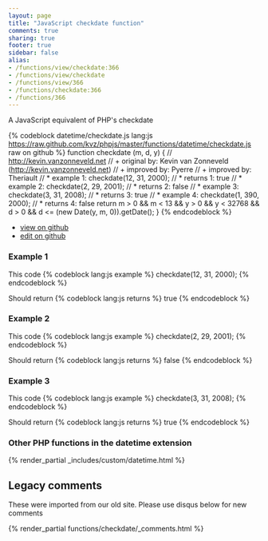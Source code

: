 ```yaml
---
layout: page
title: "JavaScript checkdate function"
comments: true
sharing: true
footer: true
sidebar: false
alias:
- /functions/view/checkdate:366
- /functions/view/checkdate
- /functions/view/366
- /functions/checkdate:366
- /functions/366
---
```

<!-- Generated by Rakefile:build -->
A JavaScript equivalent of PHP's checkdate

{% codeblock datetime/checkdate.js lang:js https://raw.github.com/kvz/phpjs/master/functions/datetime/checkdate.js raw on github %}
function checkdate (m, d, y) {
  // http://kevin.vanzonneveld.net
  // +   original by: Kevin van Zonneveld (http://kevin.vanzonneveld.net)
  // +   improved by: Pyerre
  // +   improved by: Theriault
  // *     example 1: checkdate(12, 31, 2000);
  // *     returns 1: true
  // *     example 2: checkdate(2, 29, 2001);
  // *     returns 2: false
  // *     example 3: checkdate(3, 31, 2008);
  // *     returns 3: true
  // *     example 4: checkdate(1, 390, 2000);
  // *     returns 4: false
  return m > 0 && m < 13 && y > 0 && y < 32768 && d > 0 && d <= (new Date(y, m, 0)).getDate();
}
{% endcodeblock %}

 - [view on github](https://github.com/kvz/phpjs/blob/master/functions/datetime/checkdate.js)
 - [edit on github](https://github.com/kvz/phpjs/edit/master/functions/datetime/checkdate.js)

### Example 1
This code
{% codeblock lang:js example %}
checkdate(12, 31, 2000);
{% endcodeblock %}

Should return
{% codeblock lang:js returns %}
true
{% endcodeblock %}

### Example 2
This code
{% codeblock lang:js example %}
checkdate(2, 29, 2001);
{% endcodeblock %}

Should return
{% codeblock lang:js returns %}
false
{% endcodeblock %}

### Example 3
This code
{% codeblock lang:js example %}
checkdate(3, 31, 2008);
{% endcodeblock %}

Should return
{% codeblock lang:js returns %}
true
{% endcodeblock %}


### Other PHP functions in the datetime extension
{% render_partial _includes/custom/datetime.html %}
## Legacy comments
These were imported from our old site. Please use disqus below for new comments
<div style="overflow-y: scroll; max-height: 500px;">
{% render_partial functions/checkdate/_comments.html %}
</div>
